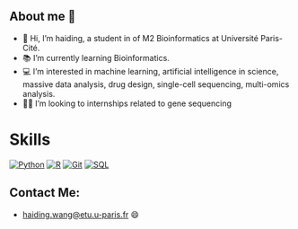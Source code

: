 ## About me 👧
- 👋 Hi, I’m haiding, a student in of M2 Bioinformatics at Université Paris-Cité.
- 📚 I’m currently learning Bioinformatics.
- 💻 I’m interested in machine learning, artificial intelligence in science, massive data analysis, drug design, single-cell sequencing, multi-omics analysis.
- 👩‍💼 I’m looking to internships related to gene sequencing 

# Skills
[![Python](https://img.shields.io/badge/Python-3776AB?style=for-the-badge&logo=python&logoColor=white)](https://www.python.org/)
[![R](https://img.shields.io/badge/R-276DC3?style=for-the-badge&logo=r&logoColor=white)](https://www.r-project.org/)
[![Git](https://img.shields.io/badge/Git-F05032?style=for-the-badge&logo=git&logoColor=white)](https://git-scm.com/)
[![SQL](https://img.shields.io/badge/SQL-4479A1?style=for-the-badge&logo=postgresql&logoColor=white)](https://livesql.oracle.com/apex/f?p=590:1:101680018340396:::RP::)

## Contact Me:
- [haiding.wang@etu.u-paris.fr](mailto:haiding.wang@etu.u-paris.fr) 😄


<!---
Tintin2710/Tintin2710 is a ✨ special ✨ repository because its `README.md` (this file) appears on your GitHub profile.
You can click the Preview link to take a look at your changes.
--->
